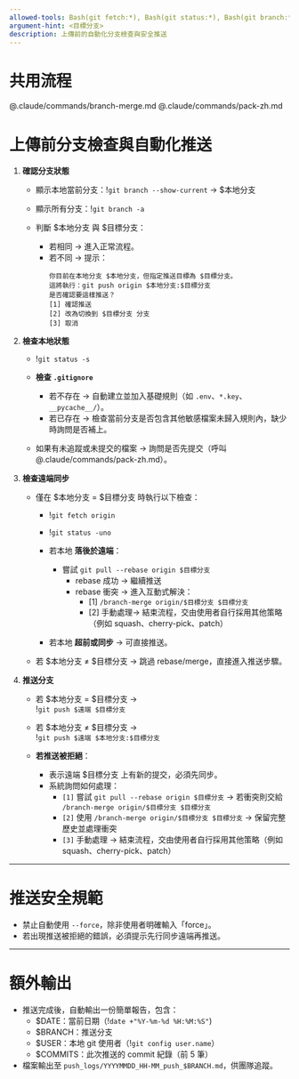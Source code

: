 ```yaml
---
allowed-tools: Bash(git fetch:*), Bash(git status:*), Bash(git branch:*), Bash(git diff:*), Bash(git pull:*), Bash(git push:*), Bash(git log:*), Read, Write
argument-hint: <目標分支>
description: 上傳前的自動化分支檢查與安全推送
---
```


# 共用流程
@.claude/commands/branch-merge.md
@.claude/commands/pack-zh.md

# 上傳前分支檢查與自動化推送

1. **確認分支狀態**  
   - 顯示本地當前分支：!`git branch --show-current` → $本地分支  
   - 顯示所有分支：!`git branch -a`  

   - 判斷 $本地分支 與 $目標分支：  
     - 若相同 → 進入正常流程。  
     - 若不同 → 提示：  
       ```
       你目前在本地分支 $本地分支，但指定推送目標為 $目標分支。
       這將執行：git push origin $本地分支:$目標分支
       是否確認要這樣推送？
       [1] 確認推送
       [2] 改為切換到 $目標分支 分支
       [3] 取消
       ```

2. **檢查本地狀態**  
   - !`git status -s`
   - **檢查 `.gitignore`**  
     - 若不存在 → 自動建立並加入基礎規則（如 `.env`、`*.key`、`__pycache__/`）。  
     - 若已存在 → 檢查當前分支是否包含其他敏感檔案未歸入規則內，缺少時詢問是否補上。

   - 如果有未追蹤或未提交的檔案 → 詢問是否先提交（呼叫 @.claude/commands/pack-zh.md）。  

3. **檢查遠端同步**  

   - 僅在 $本地分支 = $目標分支 時執行以下檢查：  
     - !`git fetch origin`  
     - !`git status -uno`  

     - 若本地 **落後於遠端**：  
       - 嘗試 `git pull --rebase origin $目標分支`  
         - rebase 成功 → 繼續推送  
         - rebase 衝突 → 進入互動式解決：  
           - [1] `/branch-merge origin/$目標分支 $目標分支`  
           - [2] 手動處理→ 結束流程，交由使用者自行採用其他策略（例如 squash、cherry-pick、patch）

     - 若本地 **超前或同步** → 可直接推送。  

   - 若 $本地分支 ≠ $目標分支 → 跳過 rebase/merge，直接進入推送步驟。  

4. **推送分支**  
   - 若 $本地分支 = $目標分支 →  
     !`git push $遠端 $目標分支`  

   - 若 $本地分支 ≠ $目標分支 →  
     !`git push $遠端 $本地分支:$目標分支`  

   - **若推送被拒絕**：  
     - 表示遠端 $目標分支 上有新的提交，必須先同步。  
     - 系統詢問如何處理：  
       - `[1]` 嘗試 `git pull --rebase origin $目標分支` → 若衝突則交給 `/branch-merge origin/$目標分支 $目標分支`  
       - `[2]` 使用 `/branch-merge origin/$目標分支 $目標分支` → 保留完整歷史並處理衝突  
       - `[3]` 手動處理 → 結束流程，交由使用者自行採用其他策略（例如 squash、cherry-pick、patch）


---

# 推送安全規範
- 禁止自動使用 `--force`，除非使用者明確輸入「force」。  
- 若出現推送被拒絕的錯誤，必須提示先行同步遠端再推送。  

---

# 額外輸出
- 推送完成後，自動輸出一份簡單報告，包含：  
  - $DATE：當前日期（!`date +"%Y-%m-%d %H:%M:%S"`)    
  - $BRANCH：推送分支  
  - $USER：本地 git 使用者（!`git config user.name`）
  - $COMMITS：此次推送的 commit 紀錄（前 5 筆）  
- 檔案輸出至 `push_logs/YYYYMMDD_HH-MM_push_$BRANCH.md`，供團隊追蹤。  

